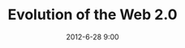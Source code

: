 ---
layout:       project
title:        Evolution of the Web 2.0
date:         2012-6-28 9:00
description:  Updating the history of web technologies & browsers.
excerpt: |
              This is an excerpt for Evo2.0 and don't annoy me, thanks.
              Testing multi-line, yay!
type:         bolt
link:         http://www.evolutionoftheweb.com/
by:           [Vizzuality]
path:         evolution-of-the-web-20
image:        false
technologies: []
published:    false
---